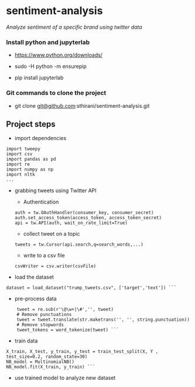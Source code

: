 # sentiment-analysis

_Analyze sentiment of a specific brand using twitter data_

### Install python and jupyterlab

- https://www.python.org/downloads/

- sudo -H python -m ensurepip

- pip install jupyterlab

### Git commands to clone the project

- git clone git@github.com:sthirani/sentiment-analysis.git

## Project steps

- import dependencies

```
import tweepy
import csv
import pandas as pd
import re
import numpy as np
import nltk
...
```

- grabbing tweets using Twitter API

  - Authentication

  ```
  auth = tw.OAuthHandler(consumer_key, consumer_secret)
  auth.set_access_token(access_token, access_token_secret)
  api = tw.API(auth, wait_on_rate_limit=True)
  ```

  - collect tweet on a topic

  ```
  tweets = tw.Cursor(api.search,q=search_words,...)
  ```

  - write to a csv file

  ```
  csvWriter = csv.writer(csvFile)
  ```

- load the dataset

````
dataset = load_dataset("trump_tweets.csv", ['target','text']) ```
````

- pre-process data

````
    tweet = re.sub(r'\@\w+|\#','', tweet)
    # Remove punctuations
    tweet = tweet.translate(str.maketrans('', '', string.punctuation))
    # Remove stopwords
    tweet_tokens = word_tokenize(tweet) ```
````

- train data

````
X_train, X_test, y_train, y_test = train_test_split(X, Y , test_size=0.2, random_state=30)
NB_model = MultinomialNB()
NB_model.fit(X_train, y_train) ```
````

- use trained model to analyze new dataset
